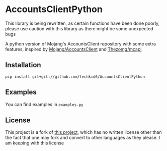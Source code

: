AccountsClientPython
====================
This library is being rewritten, as certain functions have been done poorly, please use caution with this library as there might be some unexpected bugs

A python version of Mojang's AccountsClient repository with some extra features, inspired by [Mojang/AccountsClient](https://github.com/Mojang/AccountsClient) and [Thezomg/mcapi](https://github.com/Thezomg/mcapi) 

Installation
------------

```
pip install git+git://github.com/techkid6/AccountsClientPython
```

Examples
--------

You can find examples in ```examples.py```

License
-------

This project is a fork of [this project](https://github.com/Mojang/AccountsClient), which has no written license other than the fact that one may fork and convert to other languages as they please.  I am keeping with this license
